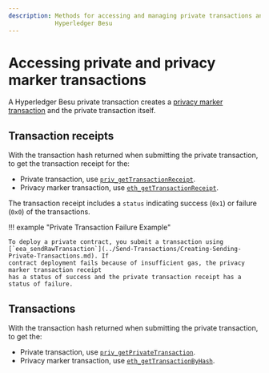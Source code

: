 ```yaml
---
description: Methods for accessing and managing private transactions and privacy groups in
             Hyperledger Besu
---
```


# Accessing private and privacy marker transactions

A Hyperledger Besu private transaction creates a
[privacy marker transaction](../../Concepts/Privacy/Private-Transaction-Processing.md) and
the private transaction itself.

## Transaction receipts

With the transaction hash returned when submitting the private transaction, to get the transaction
receipt for the:

* Private transaction, use
  [`priv_getTransactionReceipt`](../../Reference/API-Methods.md#priv_gettransactionreceipt).
* Privacy marker transaction, use
  [`eth_getTransactionReceipt`](../../Reference/API-Methods.md#eth_gettransactionreceipt).

The transaction receipt includes a `status` indicating success (`0x1`) or failure (`0x0`) of the
transactions.

!!! example "Private Transaction Failure Example"

    To deploy a private contract, you submit a transaction using
    [`eea_sendRawTransaction`](../Send-Transactions/Creating-Sending-Private-Transactions.md). If
    contract deployment fails because of insufficient gas, the privacy marker transaction receipt
    has a status of success and the private transaction receipt has a status of failure.

## Transactions

With the transaction hash returned when submitting the private transaction, to get the:

* Private transaction, use
  [`priv_getPrivateTransaction`](../../Reference/API-Methods.md#priv_getprivatetransaction).
* Privacy marker transaction, use
  [`eth_getTransactionByHash`](../../Reference/API-Methods.md#eth_gettransactionbyhash).

